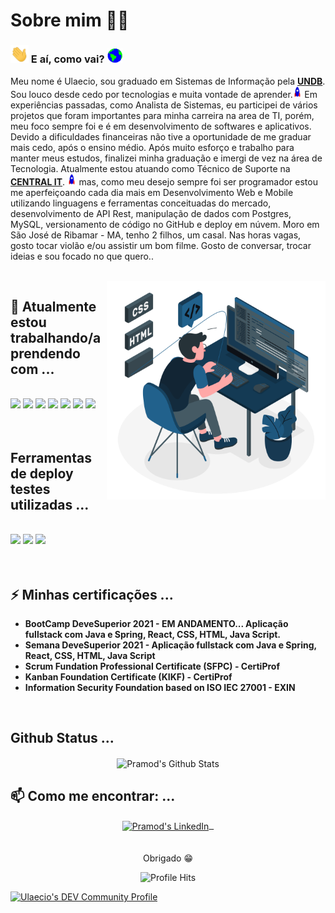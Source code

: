 # Sobre mim :man_technologist: 

### <img src="https://github.com/ulaecio/teste/blob/main/ulaecio/Assets/Hi.gif" width="29px"> E aí, como vai?&nbsp;<img src="https://github.com/ulaecio/teste/blob/main/ulaecio/Assets/Earth.gif" width="24px">

Meu nome é Ulaecio, sou graduado em Sistemas de Informação pela <a href="https://ulaecio.github.io/"><b>UNDB</b></a>. Sou louco desde cedo por tecnologias e muita vontade de aprender.<img src="https://github.com/ulaecio/teste/blob/main/ulaecio/Assets/Rocket.gif" height="18px">
Em experiências passadas, como Analista de Sistemas, eu participei de vários projetos que foram importantes para minha carreira na area de TI, porém, meu foco sempre foi e é em desenvolvimento de softwares e aplicativos. Devido a dificuldades financeiras não tive a oportunidade de me graduar mais cedo, após o ensino médio. Após muito esforço e trabalho para manter meus estudos, finalizei minha graduação e imergi de vez na área de Tecnologia.
Atualmente estou atuando como Técnico de Suporte na <a href="https://ulaecio.github.io/"><b>CENTRAL IT</b></a>.  <img src="https://github.com/ulaecio/teste/blob/main/ulaecio/Assets/Rocket.gif" height="18px"> mas, como meu desejo sempre foi ser programador estou me aperfeiçoando cada dia mais em Desenvolvimento Web e Mobile utilizando linguagens e ferramentas conceituadas do mercado, desenvolvimento de API Rest, manipulação de dados com Postgres, MySQL, versionamento de código no GitHub e deploy em núvem.
Moro em São José de Ribamar - MA, tenho 2 filhos, um casal. Nas horas vagas, gosto tocar violão e/ou assistir um bom filme.
Gosto de conversar, trocar ideias e sou focado no que quero..

<br/>

<img align="right" height="350" src="https://github.com/ulaecio/teste/blob/main/ulaecio/Assets/Dev.svg" />

## 🌱 Atualmente estou trabalhando/aprendendo com ...
<br/>
<code><a href="#"><img height="50" src="https://www.vectorlogo.zone/logos/java/java-ar21.svg"></a></code>
<code><a href="#"><img height="50" src="https://www.vectorlogo.zone/logos/springio/springio-ar21.svg"></a></code>
<code><a href="#"><img height="50" src="https://www.vectorlogo.zone/logos/reactjs/reactjs-ar21.svg"></a></code>
<code><a href="#"><img height="35" src="https://www.vectorlogo.zone/logos/javascript/javascript-horizontal.svg"></a></code>
<code><a href="#"><img height="40" src="https://www.vectorlogo.zone/logos/w3_html5/w3_html5-ar21.svg"></a></code>
<code><a href="#"><img height="30" src="https://www.vectorlogo.zone/logos/netlifyapp_watercss/netlifyapp_watercss-ar21.svg"></a></code>
<code><a href="#"><img height="50" src="https://www.vectorlogo.zone/logos/postgresql/postgresql-ar21.svg"></a></code>
<br/>
  <br/>
    <br/>
    
## Ferramentas de deploy testes utilizadas ...
<br/>
<code><a href="#"><img height="50" src="https://www.vectorlogo.zone/logos/heroku/heroku-ar21.svg"></a></code>
<code><a href="#"><img height="50" src="https://www.vectorlogo.zone/logos/netlify/netlify-ar21.svg"></a></code>
<code><a href="#"><img height="50" src="https://www.vectorlogo.zone/logos/getpostman/getpostman-ar21.svg"></a></code>

<br/>
  <br/>
    <br/>

## ⚡ Minhas certificações ...
- **BootCamp DeveSuperior 2021 - EM ANDAMENTO... Aplicação fullstack com Java e Spring, React, CSS, HTML, Java Script.**
- **Semana DeveSuperior 2021 - Aplicação fullstack com Java e Spring, React, CSS, HTML, Java Script**
- **Scrum Fundation Professional Certificate (SFPC) - CertiProf**
- **Kanban Foundation Certificate (KIKF) - CertiProf**
- **Information Security Foundation based on ISO IEC 27001 - EXIN**
<br/>


## Github Status ...
<p align="center">
<img align="center" src="https://github-readme-stats.vercel.app/api?username=ulaecio&&show_icons=true&theme=radical" alt="Pramod's Github Stats">
</p>  

## 📫 Como me encontrar: ...
<p align="center">
 <a href="https://ulaecio.github.io/" target="blank">
  <img align="center" alt="Pramod's LinkedIn" width="30px" src="https://www.vectorlogo.zone/logos/linkedin/linkedin-icon.svg" /> &nbsp;
 </a>
  <br/>
  <br/>

 <br/>
  Obrigado 😁<br/>
</p>
<p align="center"><img alt="Profile Hits" src="https://hits.seeyoufarm.com/api/count/incr/badge.svg?url=https%3A%2F%2Fgithub.com%2Fulaecio%2F" /></p>
<a href="https://dev.to/ulaecio">
  <img src="https://d2fltix0v2e0sb.cloudfront.net/dev-badge.svg" alt="Ulaecio's DEV Community Profile" height="30" width="30">
</a>
